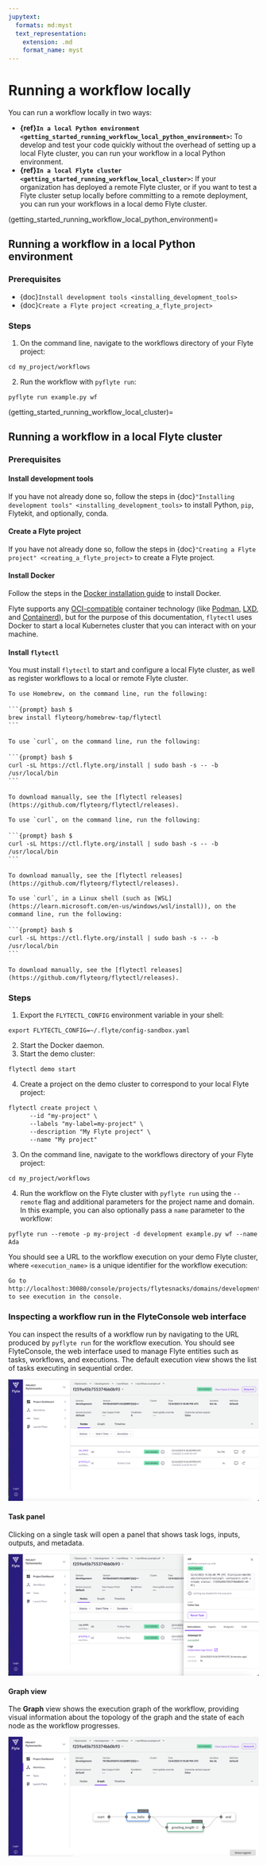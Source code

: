 ```yaml
---
jupytext:
  formats: md:myst
  text_representation:
    extension: .md
    format_name: myst
---
```


# Running a workflow locally

You can run a workflow locally in two ways:

* **{ref}`In a local Python environment <getting_started_running_workflow_local_python_environment>`:** To develop and test your code quickly without the overhead of setting up a local Flyte cluster, you can run your workflow in a local Python environment.
* **{ref}`In a local Flyte cluster <getting_started_running_workflow_local_cluster>`:** If your organization has deployed a remote Flyte cluster, or if you want to test a Flyte cluster setup locally before committing to a remote deployment, you can run your workflows in a local demo Flyte cluster.

(getting_started_running_workflow_local_python_environment)=

## Running a workflow in a local Python environment

### Prerequisites

* {doc}`Install development tools <installing_development_tools>`
* {doc}`Create a Flyte project <creating_a_flyte_project>`

### Steps

1. On the command line, navigate to the workflows directory of your Flyte project:
```{prompt} bash $
cd my_project/workflows
```
2. Run the workflow with `pyflyte run`:
```{prompt} bash $
pyflyte run example.py wf
```

(getting_started_running_workflow_local_cluster)=

## Running a workflow in a local Flyte cluster

### Prerequisites

#### Install development tools

If you have not already done so, follow the steps in {doc}`"Installing development tools" <installing_development_tools>` to install Python, `pip`, Flytekit, and optionally, conda.

#### Create a Flyte project

If you have not already done so, follow the steps in {doc}`"Creating a Flyte project" <creating_a_flyte_project>` to create a Flyte project.

#### Install Docker

Follow the steps in the [Docker installation guide](https://docs.docker.com/get-docker/) to install Docker.

Flyte supports any [OCI-compatible](https://opencontainers.org/) container technology (like [Podman](https://podman.io/), [LXD](https://linuxcontainers.org/lxd/introduction/), and [Containerd](https://containerd.io/)), but for the purpose of this documentation, `flytectl` uses Docker to start a local Kubernetes cluster that you can interact with on your machine.

#### Install `flytectl`

You must install `flytectl` to start and configure a local Flyte cluster, as well as register workflows to a local or remote Flyte cluster.

````{tabbed} macOS
To use Homebrew, on the command line, run the following:

```{prompt} bash $
brew install flyteorg/homebrew-tap/flytectl
```

To use `curl`, on the command line, run the following:

```{prompt} bash $
curl -sL https://ctl.flyte.org/install | sudo bash -s -- -b /usr/local/bin
```

To download manually, see the [flytectl releases](https://github.com/flyteorg/flytectl/releases).
````

````{tabbed} Linux
To use `curl`, on the command line, run the following:

```{prompt} bash $
curl -sL https://ctl.flyte.org/install | sudo bash -s -- -b /usr/local/bin
```

To download manually, see the [flytectl releases](https://github.com/flyteorg/flytectl/releases).
````

````{tabbed} Windows
To use `curl`, in a Linux shell (such as [WSL](https://learn.microsoft.com/en-us/windows/wsl/install)), on the command line, run the following:

```{prompt} bash $
curl -sL https://ctl.flyte.org/install | sudo bash -s -- -b /usr/local/bin
```

To download manually, see the [flytectl releases](https://github.com/flyteorg/flytectl/releases).
````

### Steps

1. Export the `FLYTECTL_CONFIG` environment variable in your shell:

```{prompt} bash $
export FLYTECTL_CONFIG=~/.flyte/config-sandbox.yaml
```
2. Start the Docker daemon.
3. Start the demo cluster:

```{prompt} bash $
flytectl demo start
```
4. Create a project on the demo cluster to correspond to your local Flyte project:
```{prompt} bash $
flytectl create project \
      --id "my-project" \
      --labels "my-label=my-project" \
      --description "My Flyte project" \
      --name "My project"
```
3. On the command line, navigate to the workflows directory of your Flyte project:
```{prompt} bash $
cd my_project/workflows
```
4. Run the workflow on the Flyte cluster with `pyflyte run` using the `--remote` flag and additional parameters for the project name and domain. In this example, you can also optionally pass a `name` parameter to the workflow:
```{prompt} bash $
pyflyte run --remote -p my-project -d development example.py wf --name Ada
```

You should see a URL to the workflow execution on your demo Flyte cluster, where `<execution_name>` is a unique identifier for the workflow execution:

```{prompt} bash $
Go to http://localhost:30080/console/projects/flytesnacks/domains/development/executions/<execution_name> to see execution in the console.
```

### Inspecting a workflow run in the FlyteConsole web interface

You can inspect the results of a workflow run by navigating to the URL produced by `pyflyte run` for the workflow execution. You should see FlyteConsole, the web interface used to manage Flyte entities such as tasks, workflows, and executions. The default execution view shows the list of tasks executing in sequential order.

![Landing page of Flyte UI showing two successful tasks run for one workflow execution, along with Nodes, Graph, and Timeline view switcher links](https://raw.githubusercontent.com/flyteorg/static-resources/nikki-onboarding-docs-revamp/flytesnacks/getting_started/flyteconsole_default.png)

#### Task panel

Clicking on a single task will open a panel that shows task logs, inputs, outputs, and metadata.

![Single task panel showing task logs, rerun task button, and executions, inputs, outputs, and task metadata sections](https://raw.githubusercontent.com/flyteorg/static-resources/nikki-onboarding-docs-revamp/flytesnacks/getting_started/flyteconsole_task_panel.png)

#### Graph view

The **Graph** view shows the execution graph of the workflow, providing visual information about the topology of the graph and the state of each node as the workflow progresses.

![Graph view of single workflow execution showing directed acyclic graph of start node, say_hello_node, greeting_length node, and end node](https://raw.githubusercontent.com/flyteorg/static-resources/nikki-onboarding-docs-revamp/flytesnacks/getting_started/flyteconsole_graph_view.png)
